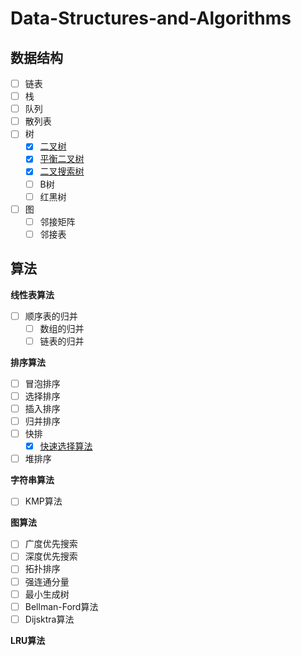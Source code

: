 # Data-Structures-and-Algorithms

## 数据结构

- [ ] 链表
- [ ] 栈
- [ ] 队列
- [ ] 散列表
- [ ] 树
  - [x] [二叉树](https://github.com/sxwee/Data-Structures-and-Algorithms/blob/main/docs/D1.%E6%A0%91%E7%9A%84%E5%9F%BA%E6%9C%AC%E6%A6%82%E5%BF%B5.md)
  - [x] [平衡二叉树](https://github.com/sxwee/Data-Structures-and-Algorithms/blob/main/docs/D2.%E5%B9%B3%E8%A1%A1%E4%BA%8C%E5%8F%89%E6%A0%91.md)
  - [x] [二叉搜索树](https://github.com/sxwee/Data-Structures-and-Algorithms/blob/main/docs/D3.%E4%BA%8C%E5%8F%89%E6%90%9C%E7%B4%A2%E6%A0%91.md)
  - [ ] B树
  - [ ] 红黑树
- [ ] 图
  - [ ] 邻接矩阵
  - [ ] 邻接表

## 算法

**线性表算法**

- [ ] 顺序表的归并
  - [ ] 数组的归并
  - [ ] 链表的归并

**排序算法**

- [ ] 冒泡排序
- [ ] 选择排序
- [ ] 插入排序
- [ ] 归并排序
- [ ] 快排
  - [x] [快速选择算法](https://github.com/sxwee/Data-Structures-and-Algorithms/blob/main/docs/A1.%E5%BF%AB%E9%80%9F%E9%80%89%E6%8B%A9%E7%AE%97%E6%B3%95.md)

- [ ] 堆排序

**字符串算法**

- [ ] KMP算法

**图算法**

- [ ] 广度优先搜索
- [ ] 深度优先搜索
- [ ] 拓扑排序
- [ ] 强连通分量
- [ ] 最小生成树
- [ ] Bellman-Ford算法
- [ ] Dijsktra算法

**LRU算法**
